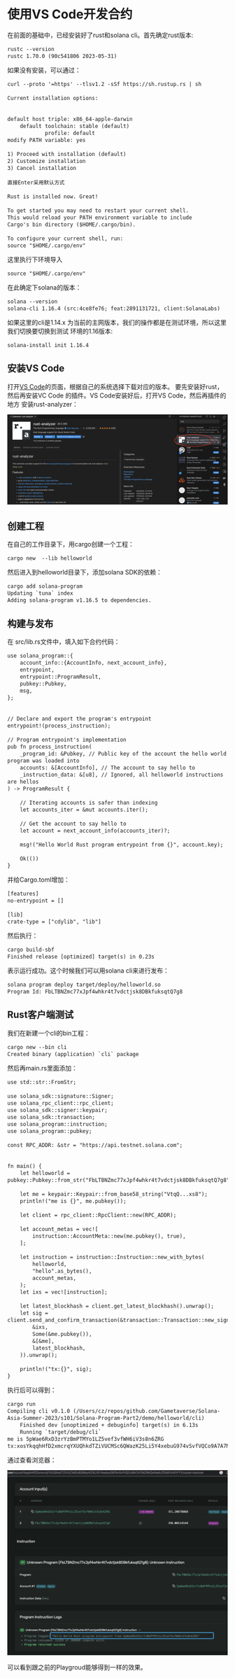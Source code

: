 # 使用VS Code开发合约

在前面的基础中，已经安装好了rust和solana cli。首先确定rust版本:

    rustc --version
    rustc 1.70.0 (90c541806 2023-05-31)

如果没有安装，可以通过：


    curl --proto '=https' --tlsv1.2 -sSf https://sh.rustup.rs | sh

    Current installation options:


    default host triple: x86_64-apple-darwin
        default toolchain: stable (default)
                profile: default
    modify PATH variable: yes

    1) Proceed with installation (default)
    2) Customize installation
    3) Cancel installation

    直接Enter采用默认方式

    Rust is installed now. Great!

    To get started you may need to restart your current shell.
    This would reload your PATH environment variable to include
    Cargo's bin directory ($HOME/.cargo/bin).

    To configure your current shell, run:
    source "$HOME/.cargo/env"

这里执行下环境导入

    source "$HOME/.cargo/env"

在此确定下solana的版本：

    solana --version
    solana-cli 1.16.4 (src:4ce8fe76; feat:2891131721, client:SolanaLabs)

如果这里的cli是1.14.x 为当前的主网版本，我们的操作都是在测试环境，所以这里我们切换要切换到测试
环境的1.16版本:

    solana-install init 1.16.4

## 安装VS Code
打开[VS Code](https://code.visualstudio.com/)的页面，根据自己的系统选择下载对应的版本。
要先安装好rust，然后再安装VC Code 的插件。VS Code安装好后，打开VS Code，然后再插件的地方
安装rust-analyzer：

![](./assets/images/rust_analyzer.png)

## 创建工程

在自己的工作目录下，用cargo创建一个工程：

    cargo new  --lib helloworld

然后进入到helloworld目录下，添加solana SDK的依赖：

    cargo add solana-program
    Updating `tuna` index
    Adding solana-program v1.16.5 to dependencies.

## 构建与发布
在 src/lib.rs文件中，填入如下合约代码：

    use solana_program::{
        account_info::{AccountInfo, next_account_info},
        entrypoint,
        entrypoint::ProgramResult,
        pubkey::Pubkey,
        msg,
    };


    // Declare and export the program's entrypoint
    entrypoint!(process_instruction);

    // Program entrypoint's implementation
    pub fn process_instruction(
        _program_id: &Pubkey, // Public key of the account the hello world program was loaded into
        accounts: &[AccountInfo], // The account to say hello to
        _instruction_data: &[u8], // Ignored, all helloworld instructions are hellos
    ) -> ProgramResult {

        // Iterating accounts is safer than indexing
        let accounts_iter = &mut accounts.iter();

        // Get the account to say hello to
        let account = next_account_info(accounts_iter)?;
                
        msg!("Hello World Rust program entrypoint from {}", account.key);

        Ok(())
    }

并给Cargo.toml增加：

    [features]
    no-entrypoint = []

    [lib]
    crate-type = ["cdylib", "lib"]



然后执行：

    cargo build-sbf
    Finished release [optimized] target(s) in 0.23s

表示运行成功。这个时候我们可以用solana cli来进行发布：
    
    solana program deploy target/deploy/helloworld.so 
    Program Id: FbLTBNZmc77xJpf4whkr4t7vdctjsk8DBkfuksqtQ7g8

## Rust客户端测试

我们在新建一个cli的bin工程：

    cargo new --bin cli
    Created binary (application) `cli` package

然后再main.rs里面添加：

    use std::str::FromStr;

    use solana_sdk::signature::Signer;
    use solana_rpc_client::rpc_client;
    use solana_sdk::signer::keypair;
    use solana_sdk::transaction;
    use solana_program::instruction;
    use solana_program::pubkey;

    const RPC_ADDR: &str = "https://api.testnet.solana.com";


    fn main() {
        let helloworld = pubkey::Pubkey::from_str("FbLTBNZmc77xJpf4whkr4t7vdctjsk8DBkfuksqtQ7g8").unwrap();
        
        let me = keypair::Keypair::from_base58_string("VtqQ...xs8");
        println!("me is {}", me.pubkey());

        let client = rpc_client::RpcClient::new(RPC_ADDR);

        let account_metas = vec![
            instruction::AccountMeta::new(me.pubkey(), true),
        ];

        let instruction = instruction::Instruction::new_with_bytes(
            helloworld,
            "hello".as_bytes(),
            account_metas,
        );
        let ixs = vec![instruction];

        let latest_blockhash = client.get_latest_blockhash().unwrap();
        let sig = client.send_and_confirm_transaction(&transaction::Transaction::new_signed_with_payer(
            &ixs,
            Some(&me.pubkey()),
            &[&me],
            latest_blockhash,
        )).unwrap();

        println!("tx:{}", sig);
    }

执行后可以得到：

    cargo run
    Compiling cli v0.1.0 (/Users/cz/repos/github.com/Gametaverse/Solana-Asia-Summer-2023/s101/Solana-Program-Part2/demo/helloworld/cli)
        Finished dev [unoptimized + debuginfo] target(s) in 6.13s
        Running `target/debug/cli`
    me is 5pWae6RxD3zrYzBmPTMYo1LZ5vef3vfWH6iV3s8n6ZRG
    tx:xosYkqqhHfD2xmcrqYXUQhkdTZiVUCMSc6QWazK25Li5Y4xebuG974vSvfVQCo9A7A7MZ6KQoNaKuTEb8YxXhYY

通过查看浏览器：

![](./assets/images/helloworld.png)

可以看到跟之前的Playgroud能够得到一样的效果。

